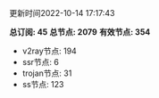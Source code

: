 更新时间2022-10-14 17:17:43

**总订阅: 45**
**总节点: 2079**
**有效节点: 354**
- v2ray节点: 194
- ssr节点: 6
- trojan节点: 31
- ss节点: 123
